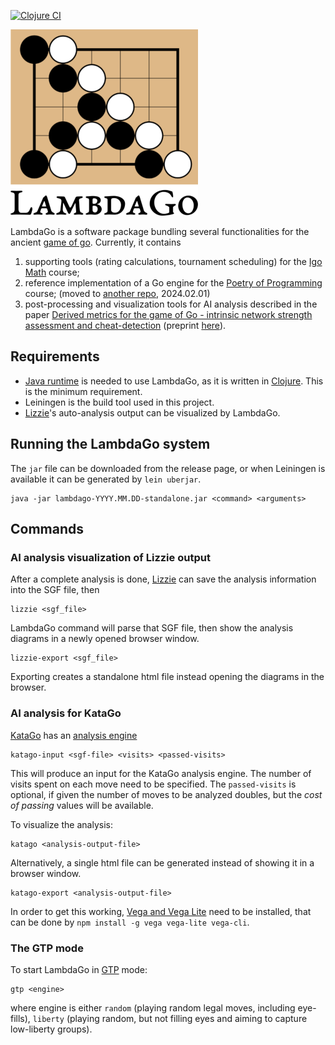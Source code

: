 [![Clojure CI](https://github.com/egri-nagy/lambdago/actions/workflows/clojure.yml/badge.svg)](https://github.com/egri-nagy/lambdago/actions/workflows/clojure.yml)

![LambdaGo Logo](resources/lambdago_logo_300px.png)

LambdaGo is a software package bundling several functionalities for the ancient [game of go](https://en.wikipedia.org/wiki/Go_(game)).
Currently, it contains

  1. supporting tools (rating calculations, tournament scheduling) for the [Igo Math](https://egri-nagy.github.io/igomath/) course;
  2. reference implementation of a Go engine for the [Poetry of Programming](https://egri-nagy.github.io/popbook/) course; (moved to [another repo](https://codeberg.org/egri-nagy/lambdago), 2024.02.01)
  3. post-processing and visualization tools for AI analysis described in the paper [Derived metrics for the game of Go - intrinsic network strength assessment and cheat-detection](https://ieeexplore.ieee.org/document/9394360) (preprint [here](https://arxiv.org/abs/2009.01606)).

## Requirements
 * [Java runtime](https://www.java.com/) is needed to use LambdaGo, as it is written in [Clojure](https://www.clojure.org). This is the minimum requirement.
 * Leiningen is the build tool used in this project.
 * [Lizzie](https://github.com/featurecat/lizzie)'s auto-analysis output can be visualized by LambdaGo.

## Running the LambdaGo system
The `jar` file can be downloaded from the release page, or when Leiningen is available it can be generated by `lein uberjar`.

```
java -jar lambdago-YYYY.MM.DD-standalone.jar <command> <arguments>
```

## Commands

### AI analysis visualization of Lizzie output
After a complete analysis is done, [Lizzie](https://github.com/featurecat/lizzie) can save the analysis information into the SGF file, then
```
lizzie <sgf_file>
```
LambdaGo command will parse that SGF file, then show the analysis diagrams in a newly opened browser window.
```
lizzie-export <sgf_file>
```
Exporting creates a standalone html file instead opening the diagrams in the browser.

### AI analysis for KataGo

[KataGo](https://katagotraining.org/) has an [analysis engine](https://github.com/lightvector/KataGo/blob/master/docs/Analysis_Engine.md)

```
katago-input <sgf-file> <visits> <passed-visits>
```
This will produce an input for the KataGo analysis engine. The number of visits spent on each move need to be specified. The `passed-visits` is optional, if given the number of moves to be analyzed doubles, but the *cost of passing* values will be available.

To visualize the analysis:
```
katago <analysis-output-file>
```
Alternatively, a single html file can be generated instead of showing it in a browser window.

```
katago-export <analysis-output-file>
```
In order to get this working, [Vega and Vega Lite](https://vega.github.io/) need to be installed, that can be done by `npm install -g vega vega-lite vega-cli`.

### The GTP mode
To start LambdaGo in [GTP](http://www.lysator.liu.se/~gunnar/gtp/) mode:
```
gtp <engine>
```
where engine is either `random` (playing random legal moves, including eye-fills), `liberty` (playing random, but not filling eyes and aiming to capture low-liberty groups). 

